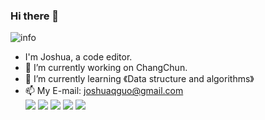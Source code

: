 ### Hi there 👋  
  ![info](https://github-readme-stats.vercel.app/api?username=JoshuaQG&show_icons=true&count_private=true&hide=prs&theme=default_repocard)  
- I'm Joshua, a code editor.  
- 🔭 I’m currently working on ChangChun.  
- 🌱 I’m currently learning 《Data structure and algorithms》  
- 📫 My E-mail: joshuaqguo@gmail.com  
[![](https://img.shields.io/badge/-Language-007396?style=flat-square&logo=C&logoColor=ffffff)](https://reactjs.org/)  [![](https://img.shields.io/badge/OS-Ubuntu%20-33aadd?style=flat-square&logo=Ubuntu&logoColor=ffffff)](https://www.ubuntu.org/)  ![](https://img.shields.io/badge/%E5%86%99%E4%BD%9C%E5%B7%A5%E5%85%B7-VSCode-blue)  ![](https://img.shields.io/badge/%E5%86%99%E4%BD%9C%E5%B7%A5%E5%85%B7-Vim-red)   [![](https://img.shields.io/badge/iPhone-12Pro-f5010c?style=flat-square&logo=Apple&logoColor=ffffff)](https://www.apple.com/)

<!--
**JoshuaQG/JoshuaQG** is a ✨ _special_ ✨ repository because its `README.md` (this file) appears on your GitHub profile.

Here are some ideas to get you started:

- 🔭 I’m currently working on ...
- 🌱 I’m currently learning ...
- 👯 I’m looking to collaborate on ...
- 🤔 I’m looking for help with ...
- 💬 Ask me about ...
- 📫 How to reach me: ...
- 😄 Pronouns: ...
- ⚡ Fun fact: ...
-->
